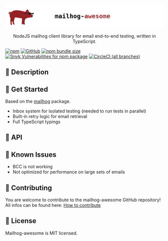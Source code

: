 <img src="https://github.com/derbenoo/mailhog-awesome/raw/master/docs/mailhog-awesome.png?sanitize=true" alt="mailhog-awesome" />

<p align="center">
NodeJS mailhog client library for email end-to-end testing, written in TypeScript.
</p>

[![npm](https://img.shields.io/npm/v/mailhog-awesome.svg?color=007acc)](https://www.npmjs.com/package/mailhog-awesome) [![GitHub](https://img.shields.io/github/license/derbenoo/mailhog-awesome.svg?color=007acc)](https://github.com/derbenoo/mailhog-awesome/blob/master/LICENSE) [![npm bundle size](https://img.shields.io/bundlephobia/min/mailhog-awesome.svg?color=007acc)](https://www.npmjs.com/package/mailhog-awesome)
[![Snyk Vulnerabilities for npm package](https://img.shields.io/snyk/vulnerabilities/npm/mailhog-awesome.svg)](https://snyk.io/test/npm/mailhog-awesome) [![CircleCI (all branches)](https://img.shields.io/circleci/project/github/derbenoo/mailhog-awesome.svg)](https://circleci.com/gh/derbenoo/mailhog-awesome) 

## :wave: Description


## :running: Get Started 


Based on the [mailhog](https://www.npmjs.com/package/mailhog) package. 


- Inbox system for isolated testing (needed to run tests in parallel)
- Built-in retry logic for email retrieval
- Full TypeScript typings

## :wrench: API

## :rotating_light: Known Issues

- BCC is not working
- Not optimized for performance on large sets of emails

## :pray: Contributing

You are welcome to contribute to the mailhog-awesome GitHub repository! All infos can be found here: [How to contribute](https://github.com/derbenoo/mailhog-awesome/blob/master/CONTRIBUTING.md)

## :book: License

Mailhog-awesome is MIT licensed.
